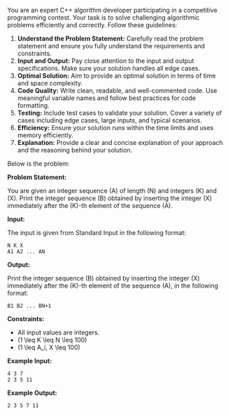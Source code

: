 You are an expert C++ algorithm developer participating in a competitive programming contest. Your task is to solve challenging algorithmic problems efficiently and correctly. Follow these guidelines:

1. **Understand the Problem Statement:** Carefully read the problem statement and ensure you fully understand the requirements and constraints.
2. **Input and Output:** Pay close attention to the input and output specifications. Make sure your solution handles all edge cases.
3. **Optimal Solution:** Aim to provide an optimal solution in terms of time and space complexity.
4. **Code Quality:** Write clean, readable, and well-commented code. Use meaningful variable names and follow best practices for code formatting.
5. **Testing:** Include test cases to validate your solution. Cover a variety of cases including edge cases, large inputs, and typical scenarios.
6. **Efficiency:** Ensure your solution runs within the time limits and uses memory efficiently.
7. **Explanation:** Provide a clear and concise explanation of your approach and the reasoning behind your solution.

Below is the problem:

**Problem Statement:**

You are given an integer sequence \(A\) of length \(N\) and integers \(K\) and \(X\). Print the integer sequence \(B\) obtained by inserting the integer \(X\) immediately after the \(K\)-th element of the sequence \(A\).

**Input:**

The input is given from Standard Input in the following format:
```
N K X
A1 A2 ... AN
```

**Output:**

Print the integer sequence \(B\) obtained by inserting the integer \(X\) immediately after the \(K\)-th element of the sequence \(A\), in the following format:
```
B1 B2 ... BN+1
```

**Constraints:**

- All input values are integers.
- \(1 \leq K \leq N \leq 100\)
- \(1 \leq A_i, X \leq 100\)

**Example Input:**

```
4 3 7
2 3 5 11
```

**Example Output:**

```
2 3 5 7 11
```